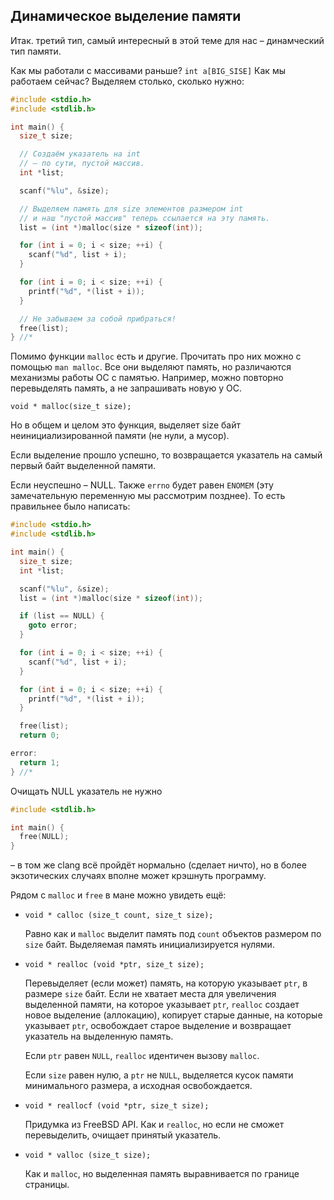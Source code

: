 ## Динамическое выделение памяти

Итак. третий тип, самый интересный в этой теме для нас – динамческий тип памяти.

Как мы работали с массивами раньше? `int a[BIG_SISE]` Как мы работаем сейчас?
Выделяем столько, сколько нужно:

```C
#include <stdio.h>
#include <stdlib.h>

int main() {
  size_t size;

  // Создаём указатель на int
  // – по сути, пустой массив.
  int *list;

  scanf("%lu", &size);

  // Выделяем память для size элементов размером int
  // и наш "пустой массив" теперь ссылается на эту память.
  list = (int *)malloc(size * sizeof(int));

  for (int i = 0; i < size; ++i) {
    scanf("%d", list + i);
  }

  for (int i = 0; i < size; ++i) {
    printf("%d", *(list + i));
  }

  // Не забываем за собой прибраться!
  free(list);
} //*
```

Помимо функции `malloc` есть и другие. Прочитать про них можно
с помощью `man malloc`. Все они выделяют память, но различаются
механизмы работы ОС с памятью. Например, можно повторно перевыделять
память, а не запрашивать новую у ОС.

```
void * malloc(size_t size);
```

Но в общем и целом это функция,
выделяет size байт неинициализированной памяти (не нули, а мусор).

Если выделение прошло успешно, то возвращается указатель на самый первый байт выделенной памяти.

Если неуспешно – NULL. Также `errno` будет равен `ENOMEM` (эту замечательную переменную
мы рассмотрим позднее).
То есть правильнее было написать:

```C
#include <stdio.h>
#include <stdlib.h>

int main() {
  size_t size;
  int *list;

  scanf("%lu", &size);
  list = (int *)malloc(size * sizeof(int));

  if (list == NULL) {
    goto error;
  }

  for (int i = 0; i < size; ++i) {
    scanf("%d", list + i);
  }

  for (int i = 0; i < size; ++i) {
    printf("%d", *(list + i));
  }

  free(list);
  return 0;

error:
  return 1;
} //*
```

Очищать NULL указатель не нужно

```C
#include <stdlib.h>

int main() {
  free(NULL);
}
```

– в том же clang всё пройдёт нормально (сделает ничто), но в более экзотических
случаях вполне может крэшнуть программу.

Рядом с `malloc` и `free` в мане можно увидеть ещё:

- `void * calloc (size_t count, size_t size);`

  Равно как и `malloc` выделит память под `count` объектов размером по `size` байт.
  Выделяемая память инициализируется нулями.

- `void * realloc (void *ptr, size_t size);`

  Перевыделяет (если может) память, на которую указывает `ptr`, в размере `size` байт.
  Если не хватает места для увеличения выделенной памяти, на которое указывает `ptr`, `realloc` создает новое выделение (аллокацию),
  копирует старые данные, на которые указывает `ptr`,
  освобождает старое выделение и возвращает указатель на выделенную память.

  Если `ptr` равен `NULL`, `realloc` идентичен вызову `malloc`.

  Если `size` равен нулю, а `ptr` не `NULL`, выделяется кусок памяти
  минимального размера, а исходная освобождается.

- `void * reallocf (void *ptr, size_t size);`

  Придумка из FreeBSD API. Как и `realloc`, но если не сможет перевыделить, очищает
  принятый указатель.

- `void * valloc (size_t size);`

  Как и `malloc`, но выделенная память выравнивается по границе страницы.
